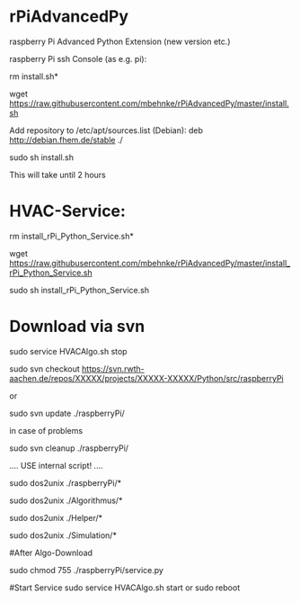 # rPiAdvancedPy
raspberry Pi Advanced Python Extension (new version etc.)

raspberry Pi ssh Console (as e.g. pi):

  rm install.sh*

  wget https://raw.githubusercontent.com/mbehnke/rPiAdvancedPy/master/install.sh

Add repository to /etc/apt/sources.list (Debian):
deb http://debian.fhem.de/stable ./

  sudo sh install.sh
  
This will take until 2 hours


# HVAC-Service:

  rm install_rPi_Python_Service.sh*

  wget https://raw.githubusercontent.com/mbehnke/rPiAdvancedPy/master/install_rPi_Python_Service.sh

  sudo sh install_rPi_Python_Service.sh

# Download via svn

  sudo service HVACAlgo.sh stop

  sudo svn checkout https://svn.rwth-aachen.de/repos/XXXXX/projects/XXXXX-XXXXX/Python/src/raspberryPi

or

  sudo svn update ./raspberryPi/

in case of problems

  sudo svn cleanup ./raspberryPi/


.... USE internal script! ....


  sudo dos2unix ./raspberryPi/*

  sudo dos2unix ./Algorithmus/*

  sudo dos2unix ./Helper/*

  sudo dos2unix ./Simulation/*


#After Algo-Download

  sudo chmod 755 ./raspberryPi/service.py


#Start Service
  sudo service HVACAlgo.sh start
or
  sudo reboot
